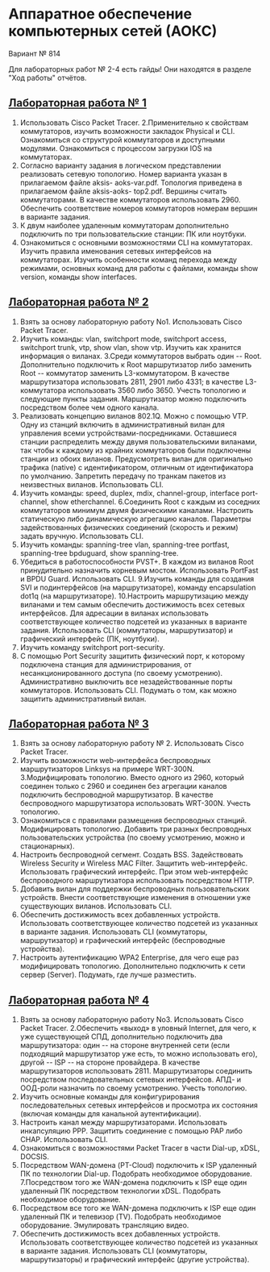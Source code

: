 # Аппаратное обеспечение компьютерных сетей (АОКС) 
Вариант № 814

Для лабораторных работ № 2-4 есть гайды! Они находятся в разделе "Ход работы" отчётов.  
## [Лабораторная работа № 1](https://github.com/andrejHurynovic/bsuirLabs/tree/main/term7/АОКС/АОКС%2C%20ЛР%20№%201)
1. Использовать Cisco Packet Tracer.
2.Применительно к свойствам коммутаторов, изучить возможности
закладок Physical и CLI. Ознакомиться со структурой коммутаторов и доступными модулями. Ознакомиться с процессом загрузки IOS на коммутаторах.
3. Согласно варианту задания в логическом представлении реализовать сетевую топологию. Номер варианта указан в прилагаемом файле aksis- aoks-var.pdf. Топология приведена в прилагаемом файле aksis-aoks- top2.pdf. Вершины считать коммутаторами. В качестве коммутаторов использовать 2960. Обеспечить соответствие номеров коммутаторов номерам вершин в варианте задания.
4. К двум наиболее удаленным коммутаторам дополнительно подключить по три пользовательские станции: ПК или ноутбуки.
5. Ознакомиться с основными возможностями CLI на коммутаторах. Изучить правила именования сетевых интерфейсов на коммутаторах. Изучить особенности команд перехода между режимами, основных команд для работы с файлами, команды show version, команды show interfaces.
## [Лабораторная работа № 2](https://github.com/andrejHurynovic/bsuirLabs/tree/main/term7/АОКС/АОКС%2C%20ЛР%20№%202)
1. Взять за основу лабораторную работу No1. Использовать Cisco Packet Tracer.
2. Изучить команды: vlan, switchport mode, switchport access, switchport trunk, vtp, show vlan, show vtp. Изучить как хранится информация о виланах.
3.Среди коммутаторов выбрать один -- Root. Дополнительно подключить к Root маршрутизатор либо заменить Root -- коммутатор заменить L3-коммутатором. В качестве маршрутизатора использовать 2811, 2901 либо 4331; в качестве L3-коммутатора использовать 3560 либо 3650. Учесть топологию и следующие пункты задания. Маршрутизатор можно подключить посредством более чем одного канала.
4. Реализовать концепцию виланов 802.1Q. Можно с помощью VTP. Одну из станций включить в административный вилан для управления всеми устройствами-посредниками. Оставшиеся станции распределить между двумя пользовательскими виланами, так чтобы к каждому из крайних коммутаторов были подключены станции из обоих виланов. Предусмотреть вилан для оригинально трафика (native) с идентификатором, отличным от идентификатора по умолчанию. Запретить передачу по транкам пакетов из неизвестных виланов. Использовать CLI.
5. Изучить команды: speed, duplex, mdix, channel-group, interface port-channel, show etherchannel.
6.Соединить Root с каждым из соседних коммутаторов минимум двумя физическими каналами. Настроить статическую либо динамическую агрегацию каналов. Параметры задействованных физических соединений (скорость и режим) задать вручную. Использовать CLI.
7. Изучить команды: spanning-tree vlan, spanning-tree portfast, spanning-tree bpduguard, show spanning-tree.
8. Убедиться в работоспособности PVST+. В каждом из виланов Root принудительно назначить корневым мостом. Использовать PortFast и BPDU Guard. Использовать CLI.
9.Изучить команды для создания SVI и подинтерфейсов (на маршрутизаторе), команду encapsulation dot1q (на маршрутизаторе).
10.Настроить маршрутизацию между виланами и тем самым обеспечить достижимость всех сетевых интерфейсов. Для адресации в виланах использовать соответствующее количество подсетей из указанных в варианте задания. Использовать CLI (коммутаторы, маршрутизатор) и графический интерфейс (ПК, ноутбуки).
11. Изучить команду switchport port-security.
12. С помощью Port Security защитить физический порт, к которому подключена станция для администрирования, от несанкционированного доступа (по своему усмотрению). Административно выключить все незадействованные порты коммутаторов. Использовать CLI. Подумать о том, как можно защитить административный вилан.
## [Лабораторная работа № 3](https://github.com/andrejHurynovic/bsuirLabs/tree/main/term7/АОКС/АОКС%2C%20ЛР%20№%203)
1. Взять за основу лабораторную работу № 2. Использовать Cisco Packet Tracer.
2. Изучить возможности web-интерфейса беспроводных маршрутизаторов Linksys на примере WRT-300N.
3.Модифицировать топологию. Вместо одного из 2960, который соединен только с 2960 и соединен без агрегации каналов подключить беспроводной маршрутизатор. В качестве беспроводного маршрутизатора использовать WRT-300N. Учесть топологию.
4. Ознакомиться с правилами размещения беспроводных станций. Модифицировать топологию. Добавить три разных беспроводных пользовательских устройства (по своему усмотрению, можно и стационарных).
5. Настроить беспроводной сегмент. Создать BSS. Задействовать Wireless Security и Wireless MAC Filter. Защитить web-интерфейс. Использовать графический интерфейс. При этом web-интерфейс беспроводного маршрутизатора использовать посредством HTTP.
6. Добавить вилан для поддержки беспроводных пользовательских устройств. Внести соответствующие изменения в отношении уже существующих виланов. Использовать CLI.
7. Обеспечить достижимость всех добавленных устройств. Использовать соответствующее количество подсетей из указанных в варианте задания. Использовать CLI (коммутаторы, маршрутизатор) и графический интерфейс (беспроводные устройства).
8. Hастроить аутентификацию WPA2 Enterprise, для чего еще раз модифицировать топологию. Дополнительно подключить к сети сервер (Server). Подумать, где лучше разместить.
## [Лабораторная работа № 4](https://github.com/andrejHurynovic/bsuirLabs/tree/main/term7/АОКС/АОКС%2C%20ЛР%20№%204)
1. Взять за основу лабораторную работу No3. Использовать Cisco Packet Tracer.
2.Обеспечить «выход» в уловный Internet, для чего, к уже существующей СПД, дополнительно подключить два маршрутизатора: один -- на стороне внутренней сети (если подходящий маршрутизатор уже есть, то можно использовать его), другой -- ISP -- на стороне провайдера. В качестве маршрутизаторов использовать 2811. Маршрутизаторы соединить посредством последовательных сетевых интерфейсов. АПД- и ООД-роли назначить по своему усмотрению. Учесть топологию.
3. Изучить основные команды для конфигурирования последовательных сетевых интерфейсов и просмотра их состояния (включая команды для канальной аутентификации).
4. Настроить канал между маршрутизаторами. Использовать инкапсуляцию PPP. Защитить соединение с помощью PAP либо CHAP. Использовать CLI.
5. Ознакомиться с возможностями Packet Tracer в части Dial-up, xDSL, DOCSIS.
6. Посредством WAN-домена (PT-Cloud) подключить к ISP удаленный ПК по технологии Dial-up. Подобрать необходимое оборудование.
7.Посредством того же WAN-домена подключить к ISP еще один удаленный ПК посредством технологии xDSL. Подобрать необходимое оборудование.
8. Посредством все того же WAN-домена подключить к ISP еще один удаленный ПК и телевизор (TV). Подобрать необходимое оборудование. Эмулировать трансляцию видео.
9. Обеспечить достижимость всех добавленных устройств. Использовать соответствующее количество подсетей из указанных в варианте задания. Использовать CLI (коммутаторы, маршрутизаторы) и графический интерфейс (другие устройства).
